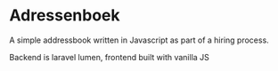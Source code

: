 # Adressenboek

A simple addressbook written in Javascript as part of a hiring process.

Backend is laravel lumen, frontend built with vanilla JS
